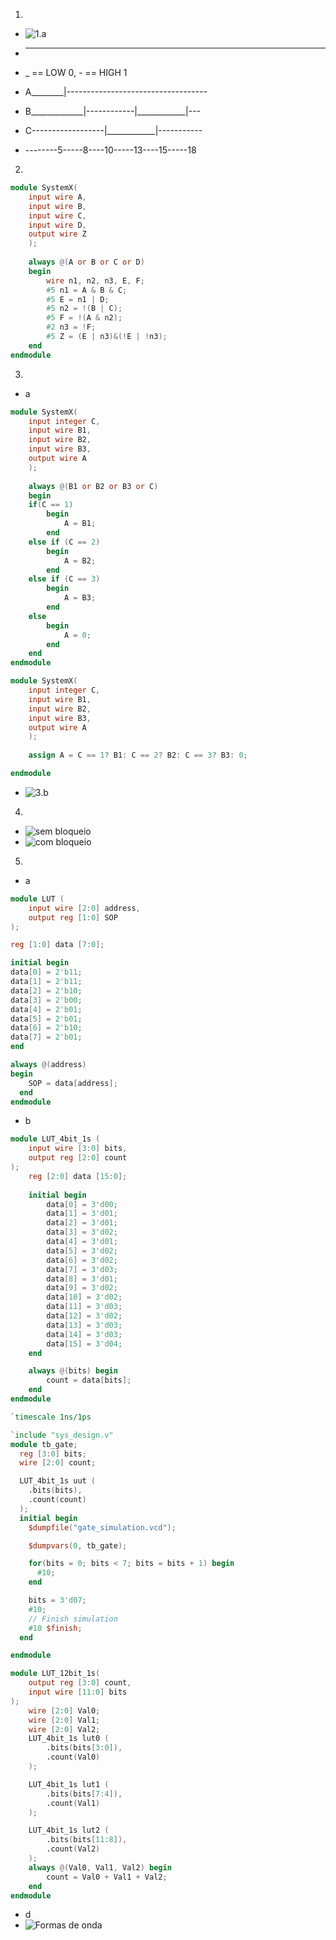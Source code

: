 1. 
- ![1.a](./img/P1.1.a.png)
- ______________________
- _ == LOW 0, - == HIGH 1

- A________|-----------------------------------
- B_____________|------------|____________|---
- C------------------|____________|-----------
- --------5-----8----10-----13----15-----18

2. 
```verilog
module SystemX(
    input wire A,
    input wire B,
    input wire C,
    input wire D,
    output wire Z
    );
    
    always @(A or B or C or D)
    begin
        wire n1, n2, n3, E, F;
        #5 n1 = A & B & C;
        #5 E = n1 | D;
        #5 n2 = !(B | C);
        #5 F = !(A & n2);
        #2 n3 = !F;
        #5 Z = (E | n3)&(!E | !n3);
    end
endmodule
```

3. 
- a 
```verilog
module SystemX(
    input integer C,
    input wire B1,
    input wire B2,
    input wire B3,
    output wire A
    );
    
    always @(B1 or B2 or B3 or C)
    begin
    if(C == 1)
        begin
            A = B1;
        end
    else if (C == 2)
        begin
            A = B2;
        end
    else if (C == 3)
        begin
            A = B3;
        end
    else
        begin
            A = 0;
        end
    end
endmodule
```


```verilog
module SystemX(
    input integer C,
    input wire B1,
    input wire B2,
    input wire B3,
    output wire A
    );
    
    assign A = C == 1? B1: C == 2? B2: C == 3? B3: 0;

endmodule
```
- ![3.b](./img/P1.3.b.png)

4. 
- ![sem bloqueio](./img/P1.4.SEM%20BLOCK.png)
- ![com bloqueio](./img/P1.4.COM%20BLOCK.png)

5. 
 - a

```verilog
module LUT (
    input wire [2:0] address,
    output reg [1:0] SOP
);

reg [1:0] data [7:0];

initial begin
data[0] = 2'b11;
data[1] = 2'b11;
data[2] = 2'b10;
data[3] = 2'b00;
data[4] = 2'b01;
data[5] = 2'b01;
data[6] = 2'b10;
data[7] = 2'b01;
end

always @(address)
begin
    SOP = data[address];
  end
endmodule
```
 - b
```verilog
module LUT_4bit_1s (
    input wire [3:0] bits,
    output reg [2:0] count
);
    reg [2:0] data [15:0];
    
    initial begin
        data[0] = 3'd00;
        data[1] = 3'd01;
        data[2] = 3'd01;
        data[3] = 3'd02;
        data[4] = 3'd01;
        data[5] = 3'd02;
        data[6] = 3'd02;
        data[7] = 3'd03;
        data[8] = 3'd01;
        data[9] = 3'd02;
        data[10] = 3'd02;
        data[11] = 3'd03;
        data[12] = 3'd02;
        data[13] = 3'd03;
        data[14] = 3'd03;
        data[15] = 3'd04;
    end

    always @(bits) begin
        count = data[bits];
    end
endmodule
```

```verilog
`timescale 1ns/1ps

`include "sys_design.v"
module tb_gate;
  reg [3:0] bits;
  wire [2:0] count;

  LUT_4bit_1s uut (
    .bits(bits),
    .count(count)
  );
  initial begin
    $dumpfile("gate_simulation.vcd");

    $dumpvars(0, tb_gate);

    for(bits = 0; bits < 7; bits = bits + 1) begin
      #10;
    end

    bits = 3'd07;
    #10;
    // Finish simulation
    #10 $finish;
  end

endmodule
```

```verilog
module LUT_12bit_1s(
    output reg [3:0] count,
    input wire [11:0] bits
);
    wire [2:0] Val0;
    wire [2:0] Val1;
    wire [2:0] Val2;
    LUT_4bit_1s lut0 (
        .bits(bits[3:0]),
        .count(Val0)
    );

    LUT_4bit_1s lut1 (
        .bits(bits[7:4]),
        .count(Val1)
    );

    LUT_4bit_1s lut2 (
        .bits(bits[11:8]),
        .count(Val2)
    );
    always @(Val0, Val1, Val2) begin
        count = Val0 + Val1 + Val2;
    end
endmodule
```
- d
- ![Formas de onda](./img/P1.5.d.png)